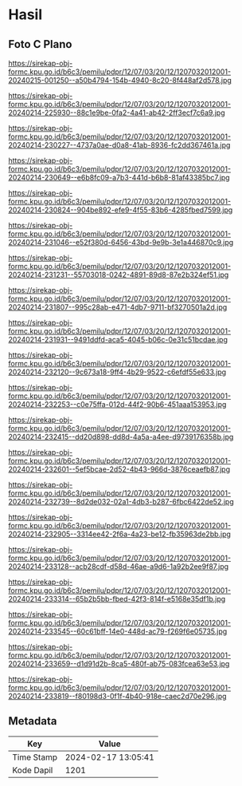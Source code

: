 # Hasil

## Foto C Plano

https://sirekap-obj-formc.kpu.go.id/b6c3/pemilu/pdpr/12/07/03/20/12/1207032012001-20240215-001250--a50b4794-154b-4940-8c20-8f448af2d578.jpg

https://sirekap-obj-formc.kpu.go.id/b6c3/pemilu/pdpr/12/07/03/20/12/1207032012001-20240214-225930--88c1e9be-0fa2-4a41-ab42-2ff3ecf7c6a9.jpg

https://sirekap-obj-formc.kpu.go.id/b6c3/pemilu/pdpr/12/07/03/20/12/1207032012001-20240214-230227--4737a0ae-d0a8-41ab-8936-fc2dd367461a.jpg

https://sirekap-obj-formc.kpu.go.id/b6c3/pemilu/pdpr/12/07/03/20/12/1207032012001-20240214-230649--e6b8fc09-a7b3-441d-b6b8-81af43385bc7.jpg

https://sirekap-obj-formc.kpu.go.id/b6c3/pemilu/pdpr/12/07/03/20/12/1207032012001-20240214-230824--904be892-efe9-4f55-83b6-4285fbed7599.jpg

https://sirekap-obj-formc.kpu.go.id/b6c3/pemilu/pdpr/12/07/03/20/12/1207032012001-20240214-231046--e52f380d-6456-43bd-9e9b-3e1a446870c9.jpg

https://sirekap-obj-formc.kpu.go.id/b6c3/pemilu/pdpr/12/07/03/20/12/1207032012001-20240214-231231--55703018-0242-4891-89d8-87e2b324ef51.jpg

https://sirekap-obj-formc.kpu.go.id/b6c3/pemilu/pdpr/12/07/03/20/12/1207032012001-20240214-231807--995c28ab-e471-4db7-9711-bf3270501a2d.jpg

https://sirekap-obj-formc.kpu.go.id/b6c3/pemilu/pdpr/12/07/03/20/12/1207032012001-20240214-231931--9491ddfd-aca5-4045-b06c-0e31c51bcdae.jpg

https://sirekap-obj-formc.kpu.go.id/b6c3/pemilu/pdpr/12/07/03/20/12/1207032012001-20240214-232120--9c673a18-9ff4-4b29-9522-c6efdf55e633.jpg

https://sirekap-obj-formc.kpu.go.id/b6c3/pemilu/pdpr/12/07/03/20/12/1207032012001-20240214-232253--c0e75ffa-012d-44f2-90b6-451aaa153953.jpg

https://sirekap-obj-formc.kpu.go.id/b6c3/pemilu/pdpr/12/07/03/20/12/1207032012001-20240214-232415--dd20d898-dd8d-4a5a-a4ee-d9739176358b.jpg

https://sirekap-obj-formc.kpu.go.id/b6c3/pemilu/pdpr/12/07/03/20/12/1207032012001-20240214-232601--5ef5bcae-2d52-4b43-966d-3876ceaefb87.jpg

https://sirekap-obj-formc.kpu.go.id/b6c3/pemilu/pdpr/12/07/03/20/12/1207032012001-20240214-232739--8d2de032-02a1-4db3-b287-6fbc6422de52.jpg

https://sirekap-obj-formc.kpu.go.id/b6c3/pemilu/pdpr/12/07/03/20/12/1207032012001-20240214-232905--3314ee42-2f6a-4a23-be12-fb35963de2bb.jpg

https://sirekap-obj-formc.kpu.go.id/b6c3/pemilu/pdpr/12/07/03/20/12/1207032012001-20240214-233128--acb28cdf-d58d-46ae-a9d6-1a92b2ee9f87.jpg

https://sirekap-obj-formc.kpu.go.id/b6c3/pemilu/pdpr/12/07/03/20/12/1207032012001-20240214-233314--65b2b5bb-fbed-42f3-814f-e5168e35df1b.jpg

https://sirekap-obj-formc.kpu.go.id/b6c3/pemilu/pdpr/12/07/03/20/12/1207032012001-20240214-233545--60c61bff-14e0-448d-ac79-f269f6e05735.jpg

https://sirekap-obj-formc.kpu.go.id/b6c3/pemilu/pdpr/12/07/03/20/12/1207032012001-20240214-233659--d1d91d2b-8ca5-480f-ab75-083fcea63e53.jpg

https://sirekap-obj-formc.kpu.go.id/b6c3/pemilu/pdpr/12/07/03/20/12/1207032012001-20240214-233819--f80198d3-0f1f-4b40-918e-caec2d70e296.jpg


## Metadata

| Key        | Value               |
| ---------- | ------------------- |
| Time Stamp | 2024-02-17 13:05:41 |
| Kode Dapil | 1201                |



